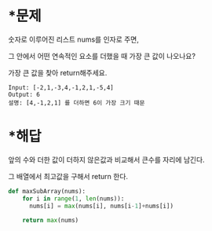 # *문제 

숫자로 이루어진 리스트 nums를 인자로 주면,

그 안에서 어떤 연속적인 요소를 더했을 때 가장 큰 값이 나오나요?

가장 큰 값을 찾아 return해주세요. 

```
Input: [-2,1,-3,4,-1,2,1,-5,4]
Output: 6
설명: [4,-1,2,1] 를 더하면 6이 가장 크기 때문
```

# *해답

앞의 수와 더한 값이 더하지 않은값과 비교해서 큰수를 자리에 남긴다. 

그 배열에서 최고값을 구해서 return 한다. 

```python
def maxSubArray(nums):
    for i in range(1, len(nums)):
      nums[i] = max(nums[i], nums[i-1]+nums[i])
    
    return max(nums)
```

